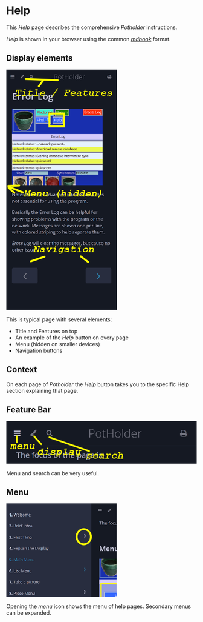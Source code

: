 # Help

This _Help_ page describes the comprehensive _Potholder_ instructions.

_Help_ is shown in your browser using the common [_mdbook_](https://rust-lang.github.io/mdBook/) format.

## Display elements

![](Help.png)

This is typical page with several elements:

* Title and Features on top
* An example of the _Help_ button on every page
* Menu (hidden on smaller devices)
* Navigation buttons

## Context 

On each page of _Potholder_ the _Help_ button takes you to the specific Help section explaining that page.

## Feature Bar

![](Help1.png)

Menu and search can be very useful.

## Menu

![](Help2.png)

Opening the _menu_ icon shows the menu of help pages. Secondary menus can be expanded.
